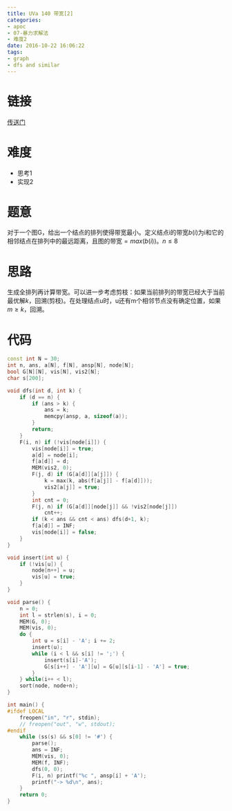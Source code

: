 ```yaml
---
title: UVa 140 带宽[2]
categories:
- apoc
- 07-暴力求解法
- 难度2
date: 2016-10-22 16:06:22
tags:
- graph
- dfs and similar
---
```

# 链接
[传送门](https://uva.onlinejudge.org/index.php?option=com_onlinejudge&Itemid=8&page=show_problem&problem=76)

# 难度
- 思考$1$
- 实现$2$

# 题意
对于一个图G，给出一个结点的排列使得带宽最小。定义结点i的带宽$b(i)$为i和它的相邻结点在排列中的最远距离，且图的带宽$=max(b(i))$。$n\leqslant 8$

# 思路
生成全排列再计算带宽。可以进一步考虑剪枝：如果当前排列的带宽已经大于当前最优解$k$，回溯(剪枝)。在处理结点u时，u还有m个相邻节点没有确定位置，如果$m\geqslant k$，回溯。

# 代码
```cpp
const int N = 30;
int n, ans, a[N], f[N], ansp[N], node[N];
bool G[N][N], vis[N], vis2[N];
char s[200];

void dfs(int d, int k) {
	if (d == n) {
		if (ans > k) {
			ans = k;
			memcpy(ansp, a, sizeof(a));
		}
		return;
	}
	F(i, n) if (!vis[node[i]]) {
		vis[node[i]] = true;
		a[d] = node[i];
		f[a[d]] = d;
		MEM(vis2, 0);
		F(j, d) if (G[a[d]][a[j]]) {
			k = max(k, abs(f[a[j]] - f[a[d]]));
			vis2[a[j]] = true;
		}
		int cnt = 0;
		F(j, n) if (G[a[d]][node[j]] && !vis2[node[j]]) 
			cnt++;
		if (k < ans && cnt < ans) dfs(d+1, k);
		f[a[d]] = INF;
		vis[node[i]] = false;
	}
}

void insert(int u) {
	if (!vis[u]) {
		node[n++] = u;
		vis[u] = true;
	}
}

void parse() {
	n = 0;
	int l = strlen(s), i = 0;
	MEM(G, 0);
	MEM(vis, 0);
	do {
		int u = s[i] - 'A'; i += 2;
		insert(u);
		while (i < l && s[i] != ';') {
			insert(s[i]-'A');
			G[s[i++] - 'A'][u] = G[u][s[i-1] - 'A'] = true;
		}
	} while(i++ < l);
	sort(node, node+n);
}

int main() {
#ifdef LOCAL
    freopen("in", "r", stdin);
    // freopen("out", "w", stdout);
#endif
	while (ss(s) && s[0] != '#') {
		parse();
		ans = INF;
		MEM(vis, 0);
		MEM(f, INF);
		dfs(0, 0);
		F(i, n) printf("%c ", ansp[i] + 'A');
		printf("-> %d\n", ans);
	}
	return 0;
}
```